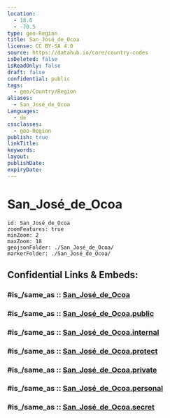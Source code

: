 ```yaml
---
location:
  - 18.6
  - -70.5
type: geo-Region
title: San_José_de_Ocoa
license: CC BY-SA 4.0
source: https://datahub.io/core/country-codes
isDeleted: false
isReadOnly: false
draft: false
confidential: public
tags:
  - geo/Country/Region
aliases:
  - San_José_de_Ocoa
Languages:
  - de
cssclasses:
  - geo-Region
publish: true
linkTitle:
keywords:
layout:
publishDate:
expiryDate:
---
```


# San_José_de_Ocoa

```leaflet
id: San_José_de_Ocoa
zoomFeatures: true 
minZoom: 2 
maxZoom: 18
geojsonFolder: ./San_José_de_Ocoa/
markerFolder: ./San_José_de_Ocoa/
```


## Confidential Links & Embeds: 

### #is_/same_as :: [San_José_de_Ocoa](/_Standards/Earth/Continent/America~Caribbean/Dominican_Rep/provinces~Dominican_Rep/San_José_de_Ocoa.md) 

### #is_/same_as :: [San_José_de_Ocoa.public](/_public/Earth/Continent/America~Caribbean/Dominican_Rep/provinces~Dominican_Rep/San_José_de_Ocoa.public.md) 

### #is_/same_as :: [San_José_de_Ocoa.internal](/_internal/Earth/Continent/America~Caribbean/Dominican_Rep/provinces~Dominican_Rep/San_José_de_Ocoa.internal.md) 

### #is_/same_as :: [San_José_de_Ocoa.protect](/_protect/Earth/Continent/America~Caribbean/Dominican_Rep/provinces~Dominican_Rep/San_José_de_Ocoa.protect.md) 

### #is_/same_as :: [San_José_de_Ocoa.private](/_private/Earth/Continent/America~Caribbean/Dominican_Rep/provinces~Dominican_Rep/San_José_de_Ocoa.private.md) 

### #is_/same_as :: [San_José_de_Ocoa.personal](/_personal/Earth/Continent/America~Caribbean/Dominican_Rep/provinces~Dominican_Rep/San_José_de_Ocoa.personal.md) 

### #is_/same_as :: [San_José_de_Ocoa.secret](/_secret/Earth/Continent/America~Caribbean/Dominican_Rep/provinces~Dominican_Rep/San_José_de_Ocoa.secret.md)

